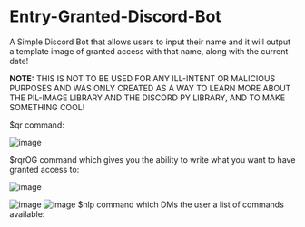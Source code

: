 # Entry-Granted-Discord-Bot

A Simple Discord Bot that allows users to input their name and it will output a template image of granted access with that name, along with the current date!

**NOTE:** 
THIS IS NOT TO BE USED FOR ANY ILL-INTENT OR MALICIOUS PURPOSES AND WAS ONLY CREATED AS A WAY TO LEARN MORE ABOUT THE PIL-IMAGE LIBRARY AND THE DISCORD PY LIBRARY, 
AND TO MAKE SOMETHING COOL!

$qr command:

![image](https://user-images.githubusercontent.com/97406502/156086040-c2b30b2c-611f-4f31-bfe7-384857832e93.png)

$rqrOG command which gives you the ability to write what you want to have granted access to:

![image](https://user-images.githubusercontent.com/97406502/156087338-8b08f14a-7b77-47c2-a742-22d0e267fec3.png)


![image](https://user-images.githubusercontent.com/97406502/156087829-5e86b67f-a95d-4412-80a2-ea01d40ed547.png)
![image](https://user-images.githubusercontent.com/97406502/156087847-bc23972a-964b-442e-8607-e68667bd8487.png)
$hlp command which DMs the user a list of commands available:




